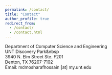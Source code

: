 ```yaml
---
permalink: /contact/
title: "Contact"
author_profile: true
redirect_from: 
  - /contact/
  - /contact.html
---
```


Department of Computer Science and Engineering  
UNT Discovery Park&nbsp  
3940 N. Elm Street Ste. F201  
Denton, TX 76207-7102  
Email: mdmosharafhossain [at] my.unt.edu  
